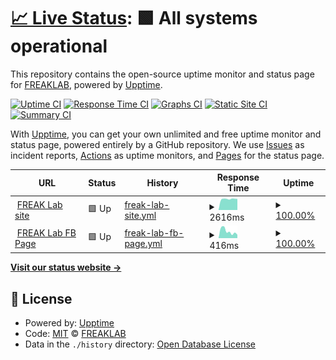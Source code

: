 # [📈 Live Status](https://FREAKLAB.github.io/status): <!--live status--> **🟩 All systems operational**

This repository contains the open-source uptime monitor and status page for [FREAKLAB](https://FREAKLAB.github.io/status), powered by [Upptime](https://github.com/upptime/upptime).

[![Uptime CI](https://github.com/FREAKLAB/status/workflows/Uptime%20CI/badge.svg)](https://github.com/FREAKLAB/status/actions?query=workflow%3A%22Uptime+CI%22)
[![Response Time CI](https://github.com/FREAKLAB/status/workflows/Response%20Time%20CI/badge.svg)](https://github.com/FREAKLAB/status/actions?query=workflow%3A%22Response+Time+CI%22)
[![Graphs CI](https://github.com/FREAKLAB/status/workflows/Graphs%20CI/badge.svg)](https://github.com/FREAKLAB/status/actions?query=workflow%3A%22Graphs+CI%22)
[![Static Site CI](https://github.com/FREAKLAB/status/workflows/Static%20Site%20CI/badge.svg)](https://github.com/FREAKLAB/status/actions?query=workflow%3A%22Static+Site+CI%22)
[![Summary CI](https://github.com/FREAKLAB/status/workflows/Summary%20CI/badge.svg)](https://github.com/FREAKLAB/status/actions?query=workflow%3A%22Summary+CI%22)

With [Upptime](https://upptime.js.org), you can get your own unlimited and free uptime monitor and status page, powered entirely by a GitHub repository. We use [Issues](https://github.com/FREAKLAB/status/issues) as incident reports, [Actions](https://github.com/FREAKLAB/status/actions) as uptime monitors, and [Pages](https://FREAKLAB.github.io/status) for the status page.

<!--start: status pages-->
<!-- This summary is generated by Upptime (https://github.com/upptime/upptime) -->
<!-- Do not edit this manually, your changes will be overwritten -->
<!-- prettier-ignore -->
| URL | Status | History | Response Time | Uptime |
| --- | ------ | ------- | ------------- | ------ |
| <img alt="" src="https://icons.duckduckgo.com/ip3/freaklab.org.ico" height="13"> [FREAK Lab site](https://freaklab.org) | 🟩 Up | [freak-lab-site.yml](https://github.com/FREAKLAB/status/commits/HEAD/history/freak-lab-site.yml) | <details><summary><img alt="Response time graph" src="./graphs/freak-lab-site/response-time-week.png" height="20"> 2616ms</summary><br><a href="https://FREAKLAB.github.io/status/history/freak-lab-site"><img alt="Response time 2460" src="https://img.shields.io/endpoint?url=https%3A%2F%2Fraw.githubusercontent.com%2FFREAKLAB%2Fstatus%2FHEAD%2Fapi%2Ffreak-lab-site%2Fresponse-time.json"></a><br><a href="https://FREAKLAB.github.io/status/history/freak-lab-site"><img alt="24-hour response time 2629" src="https://img.shields.io/endpoint?url=https%3A%2F%2Fraw.githubusercontent.com%2FFREAKLAB%2Fstatus%2FHEAD%2Fapi%2Ffreak-lab-site%2Fresponse-time-day.json"></a><br><a href="https://FREAKLAB.github.io/status/history/freak-lab-site"><img alt="7-day response time 2616" src="https://img.shields.io/endpoint?url=https%3A%2F%2Fraw.githubusercontent.com%2FFREAKLAB%2Fstatus%2FHEAD%2Fapi%2Ffreak-lab-site%2Fresponse-time-week.json"></a><br><a href="https://FREAKLAB.github.io/status/history/freak-lab-site"><img alt="30-day response time 2604" src="https://img.shields.io/endpoint?url=https%3A%2F%2Fraw.githubusercontent.com%2FFREAKLAB%2Fstatus%2FHEAD%2Fapi%2Ffreak-lab-site%2Fresponse-time-month.json"></a><br><a href="https://FREAKLAB.github.io/status/history/freak-lab-site"><img alt="1-year response time 2690" src="https://img.shields.io/endpoint?url=https%3A%2F%2Fraw.githubusercontent.com%2FFREAKLAB%2Fstatus%2FHEAD%2Fapi%2Ffreak-lab-site%2Fresponse-time-year.json"></a></details> | <details><summary><a href="https://FREAKLAB.github.io/status/history/freak-lab-site">100.00%</a></summary><a href="https://FREAKLAB.github.io/status/history/freak-lab-site"><img alt="All-time uptime 99.87%" src="https://img.shields.io/endpoint?url=https%3A%2F%2Fraw.githubusercontent.com%2FFREAKLAB%2Fstatus%2FHEAD%2Fapi%2Ffreak-lab-site%2Fuptime.json"></a><br><a href="https://FREAKLAB.github.io/status/history/freak-lab-site"><img alt="24-hour uptime 100.00%" src="https://img.shields.io/endpoint?url=https%3A%2F%2Fraw.githubusercontent.com%2FFREAKLAB%2Fstatus%2FHEAD%2Fapi%2Ffreak-lab-site%2Fuptime-day.json"></a><br><a href="https://FREAKLAB.github.io/status/history/freak-lab-site"><img alt="7-day uptime 100.00%" src="https://img.shields.io/endpoint?url=https%3A%2F%2Fraw.githubusercontent.com%2FFREAKLAB%2Fstatus%2FHEAD%2Fapi%2Ffreak-lab-site%2Fuptime-week.json"></a><br><a href="https://FREAKLAB.github.io/status/history/freak-lab-site"><img alt="30-day uptime 100.00%" src="https://img.shields.io/endpoint?url=https%3A%2F%2Fraw.githubusercontent.com%2FFREAKLAB%2Fstatus%2FHEAD%2Fapi%2Ffreak-lab-site%2Fuptime-month.json"></a><br><a href="https://FREAKLAB.github.io/status/history/freak-lab-site"><img alt="1-year uptime 99.71%" src="https://img.shields.io/endpoint?url=https%3A%2F%2Fraw.githubusercontent.com%2FFREAKLAB%2Fstatus%2FHEAD%2Fapi%2Ffreak-lab-site%2Fuptime-year.json"></a></details>
| <img alt="" src="https://icons.duckduckgo.com/ip3/www.facebook.com.ico" height="13"> [FREAK Lab FB Page](https://www.facebook.com/FreakLaboratory) | 🟩 Up | [freak-lab-fb-page.yml](https://github.com/FREAKLAB/status/commits/HEAD/history/freak-lab-fb-page.yml) | <details><summary><img alt="Response time graph" src="./graphs/freak-lab-fb-page/response-time-week.png" height="20"> 416ms</summary><br><a href="https://FREAKLAB.github.io/status/history/freak-lab-fb-page"><img alt="Response time 475" src="https://img.shields.io/endpoint?url=https%3A%2F%2Fraw.githubusercontent.com%2FFREAKLAB%2Fstatus%2FHEAD%2Fapi%2Ffreak-lab-fb-page%2Fresponse-time.json"></a><br><a href="https://FREAKLAB.github.io/status/history/freak-lab-fb-page"><img alt="24-hour response time 212" src="https://img.shields.io/endpoint?url=https%3A%2F%2Fraw.githubusercontent.com%2FFREAKLAB%2Fstatus%2FHEAD%2Fapi%2Ffreak-lab-fb-page%2Fresponse-time-day.json"></a><br><a href="https://FREAKLAB.github.io/status/history/freak-lab-fb-page"><img alt="7-day response time 416" src="https://img.shields.io/endpoint?url=https%3A%2F%2Fraw.githubusercontent.com%2FFREAKLAB%2Fstatus%2FHEAD%2Fapi%2Ffreak-lab-fb-page%2Fresponse-time-week.json"></a><br><a href="https://FREAKLAB.github.io/status/history/freak-lab-fb-page"><img alt="30-day response time 426" src="https://img.shields.io/endpoint?url=https%3A%2F%2Fraw.githubusercontent.com%2FFREAKLAB%2Fstatus%2FHEAD%2Fapi%2Ffreak-lab-fb-page%2Fresponse-time-month.json"></a><br><a href="https://FREAKLAB.github.io/status/history/freak-lab-fb-page"><img alt="1-year response time 445" src="https://img.shields.io/endpoint?url=https%3A%2F%2Fraw.githubusercontent.com%2FFREAKLAB%2Fstatus%2FHEAD%2Fapi%2Ffreak-lab-fb-page%2Fresponse-time-year.json"></a></details> | <details><summary><a href="https://FREAKLAB.github.io/status/history/freak-lab-fb-page">100.00%</a></summary><a href="https://FREAKLAB.github.io/status/history/freak-lab-fb-page"><img alt="All-time uptime 100.00%" src="https://img.shields.io/endpoint?url=https%3A%2F%2Fraw.githubusercontent.com%2FFREAKLAB%2Fstatus%2FHEAD%2Fapi%2Ffreak-lab-fb-page%2Fuptime.json"></a><br><a href="https://FREAKLAB.github.io/status/history/freak-lab-fb-page"><img alt="24-hour uptime 100.00%" src="https://img.shields.io/endpoint?url=https%3A%2F%2Fraw.githubusercontent.com%2FFREAKLAB%2Fstatus%2FHEAD%2Fapi%2Ffreak-lab-fb-page%2Fuptime-day.json"></a><br><a href="https://FREAKLAB.github.io/status/history/freak-lab-fb-page"><img alt="7-day uptime 100.00%" src="https://img.shields.io/endpoint?url=https%3A%2F%2Fraw.githubusercontent.com%2FFREAKLAB%2Fstatus%2FHEAD%2Fapi%2Ffreak-lab-fb-page%2Fuptime-week.json"></a><br><a href="https://FREAKLAB.github.io/status/history/freak-lab-fb-page"><img alt="30-day uptime 100.00%" src="https://img.shields.io/endpoint?url=https%3A%2F%2Fraw.githubusercontent.com%2FFREAKLAB%2Fstatus%2FHEAD%2Fapi%2Ffreak-lab-fb-page%2Fuptime-month.json"></a><br><a href="https://FREAKLAB.github.io/status/history/freak-lab-fb-page"><img alt="1-year uptime 100.00%" src="https://img.shields.io/endpoint?url=https%3A%2F%2Fraw.githubusercontent.com%2FFREAKLAB%2Fstatus%2FHEAD%2Fapi%2Ffreak-lab-fb-page%2Fuptime-year.json"></a></details>

<!--end: status pages-->

[**Visit our status website →**](https://FREAKLAB.github.io/status)

## 📄 License

- Powered by: [Upptime](https://github.com/upptime/upptime)
- Code: [MIT](./LICENSE) © [FREAKLAB](https://FREAKLAB.github.io/status)
- Data in the `./history` directory: [Open Database License](https://opendatacommons.org/licenses/odbl/1-0/)
